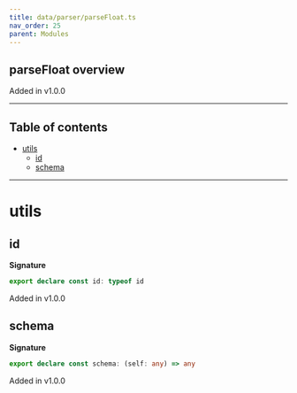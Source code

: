 ```yaml
---
title: data/parser/parseFloat.ts
nav_order: 25
parent: Modules
---
```


## parseFloat overview

Added in v1.0.0

---

<h2 class="text-delta">Table of contents</h2>

- [utils](#utils)
  - [id](#id)
  - [schema](#schema)

---

# utils

## id

**Signature**

```ts
export declare const id: typeof id
```

Added in v1.0.0

## schema

**Signature**

```ts
export declare const schema: (self: any) => any
```

Added in v1.0.0
